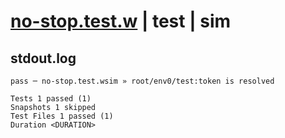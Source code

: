 # [no-stop.test.w](../../../../../../examples/tests/sdk_tests/resource/no-stop.test.w) | test | sim

## stdout.log
```log
pass ─ no-stop.test.wsim » root/env0/test:token is resolved

Tests 1 passed (1)
Snapshots 1 skipped
Test Files 1 passed (1)
Duration <DURATION>
```

